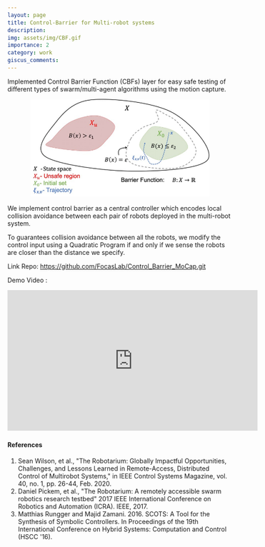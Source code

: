 ```yaml
---
layout: page
title: Control-Barrier for Multi-robot systems
description:
img: assets/img/CBF.gif
importance: 2
category: work
giscus_comments:
---
```


Implemented Control Barrier Function (CBFs) layer for easy safe testing of different types of swarm/multi-agent algorithms using the motion capture.

<center>
<img src="/assets/img/projects/project_2/cbf_diagram.jpg" width="400"/>
</center>

We implement control barrier as a central controller which encodes local collision avoidance between each pair of robots deployed in the multi-robot system.

To guarantees collision avoidance between all the robots, we modify the control input using a Quadratic Program if and only if we sense the robots are closer than the distance we specify. 

Link Repo: https://github.com/FocasLab/Control_Barrier_MoCap.git

Demo Video : 
<center>
<iframe width="560" height="315" src="https://www.youtube.com/embed/g4LAO0o5jiE?si=oTtSRDE0aoffSPqd&amp;start=2" title="YouTube video player" frameborder="0" allow="accelerometer; autoplay; clipboard-write; encrypted-media; gyroscope; picture-in-picture; web-share" allowfullscreen></iframe>
</center>

#### References
1) Sean Wilson, et al., "The Robotarium: Globally Impactful Opportunities, Challenges, and Lessons Learned in Remote-Access, Distributed Control of Multirobot Systems," in IEEE Control Systems Magazine, vol. 40, no. 1, pp. 26-44, Feb. 2020.<br>
2) Daniel Pickem, et al., "The Robotarium: A remotely accessible swarm robotics research testbed" 2017 IEEE International Conference on Robotics and Automation (ICRA). IEEE, 2017.<br>
3) Matthias Rungger and Majid Zamani. 2016. SCOTS: A Tool for the Synthesis of Symbolic Controllers. In Proceedings of the 19th International Conference on Hybrid Systems: Computation and Control (HSCC '16).